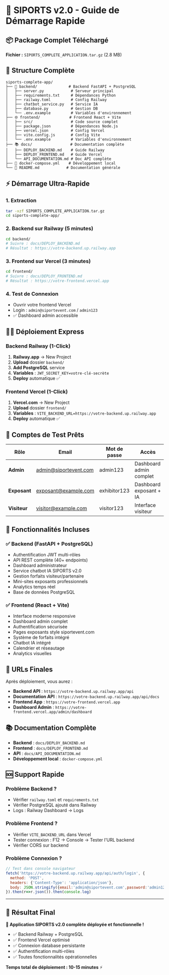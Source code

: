 # 🚀 SIPORTS v2.0 - Guide de Démarrage Rapide

## 📦 Package Complet Téléchargé

**Fichier :** `SIPORTS_COMPLETE_APPLICATION.tar.gz` (2.8 MB)

## 📁 Structure Complète

```
siports-complete-app/
├── 🔧 backend/              # Backend FastAPI + PostgreSQL
│   ├── server.py            # Serveur principal
│   ├── requirements.txt     # Dépendances Python
│   ├── railway.toml         # Config Railway
│   ├── chatbot_service.py   # Service IA
│   ├── database.py          # Gestion DB
│   └── .env.example         # Variables d'environnement
├── 🌐 frontend/             # Frontend React + Vite
│   ├── src/                 # Code source complet
│   ├── package.json         # Dépendances Node.js
│   ├── vercel.json          # Config Vercel
│   ├── vite.config.js       # Config Vite
│   └── .env.example         # Variables d'environnement
├── 📚 docs/                 # Documentation complète
│   ├── DEPLOY_BACKEND.md    # Guide Railway
│   ├── DEPLOY_FRONTEND.md   # Guide Vercel
│   └── API_DOCUMENTATION.md # Doc API complète
├── 🐳 docker-compose.yml    # Développement local
└── 📖 README.md            # Documentation générale
```

## ⚡ Démarrage Ultra-Rapide

### 1. **Extraction**
```bash
tar -xzf SIPORTS_COMPLETE_APPLICATION.tar.gz
cd siports-complete-app/
```

### 2. **Backend sur Railway** (5 minutes)
```bash
cd backend/
# Suivre : docs/DEPLOY_BACKEND.md
# Résultat : https://votre-backend.up.railway.app
```

### 3. **Frontend sur Vercel** (3 minutes)  
```bash
cd frontend/
# Suivre : docs/DEPLOY_FRONTEND.md
# Résultat : https://votre-frontend.vercel.app
```

### 4. **Test de Connexion**
- Ouvrir votre frontend Vercel
- Login : `admin@siportevent.com` / `admin123`
- ✅ Dashboard admin accessible

## 🏃‍♂️ Déploiement Express

### Backend Railway (1-Click)
1. **Railway.app** → New Project
2. **Upload** dossier `backend/`
3. **Add PostgreSQL** service
4. **Variables** : `JWT_SECRET_KEY=votre-clé-secrète`
5. **Deploy** automatique ✅

### Frontend Vercel (1-Click)
1. **Vercel.com** → New Project
2. **Upload** dossier `frontend/`
3. **Variables** : `VITE_BACKEND_URL=https://votre-backend.up.railway.app`
4. **Deploy** automatique ✅

## 🧪 Comptes de Test Prêts

| Rôle | Email | Mot de passe | Accès |
|------|-------|-------------|--------|
| **Admin** | admin@siportevent.com | admin123 | Dashboard admin complet |
| **Exposant** | exposant@example.com | exhibitor123 | Dashboard exposant + IA |
| **Visiteur** | visitor@example.com | visitor123 | Interface visiteur |

## 📱 Fonctionnalités Incluses

### ✅ Backend (FastAPI + PostgreSQL)
- Authentification JWT multi-rôles
- API REST complète (40+ endpoints)
- Dashboard administrateur
- Service chatbot IA SIPORTS v2.0
- Gestion forfaits visiteur/partenaire
- Mini-sites exposants professionnels
- Analytics temps réel
- Base de données PostgreSQL

### ✅ Frontend (React + Vite)
- Interface moderne responsive
- Dashboard admin complet
- Authentification sécurisée
- Pages exposants style siportevent.com
- Système de forfaits intégré
- Chatbot IA intégré
- Calendrier et réseautage
- Analytics visuelles

## 🔗 URLs Finales

Après déploiement, vous aurez :
- **Backend API** : `https://votre-backend.up.railway.app/api`
- **Documentation API** : `https://votre-backend.up.railway.app/api/docs`
- **Frontend App** : `https://votre-frontend.vercel.app`
- **Dashboard Admin** : `https://votre-frontend.vercel.app/admin/dashboard`

## 📚 Documentation Complète

- **Backend** : `docs/DEPLOY_BACKEND.md`
- **Frontend** : `docs/DEPLOY_FRONTEND.md`  
- **API** : `docs/API_DOCUMENTATION.md`
- **Développement local** : `docker-compose.yml`

## 🆘 Support Rapide

### Problème Backend ?
- Vérifier `railway.toml` et `requirements.txt`
- Vérifier PostgreSQL ajouté dans Railway
- Logs : Railway Dashboard → Logs

### Problème Frontend ?
- Vérifier `VITE_BACKEND_URL` dans Vercel
- Tester connexion : F12 → Console → Tester l'URL backend
- Vérifier CORS sur backend

### Problème Connexion ?
```javascript
// Test dans console navigateur
fetch('https://votre-backend.up.railway.app/api/auth/login', {
  method: 'POST',
  headers: {'Content-Type': 'application/json'},
  body: JSON.stringify({email:'admin@siportevent.com',password:'admin123'})
}).then(r=>r.json()).then(console.log)
```

---

## 🎯 Résultat Final

**🎉 Application SIPORTS v2.0 complète déployée et fonctionnelle !**

- ✅ Backend Railway + PostgreSQL
- ✅ Frontend Vercel optimisé
- ✅ Connexion database persistante
- ✅ Authentification multi-rôles
- ✅ Toutes fonctionnalités opérationnelles

**Temps total de déploiement : 10-15 minutes** ⚡